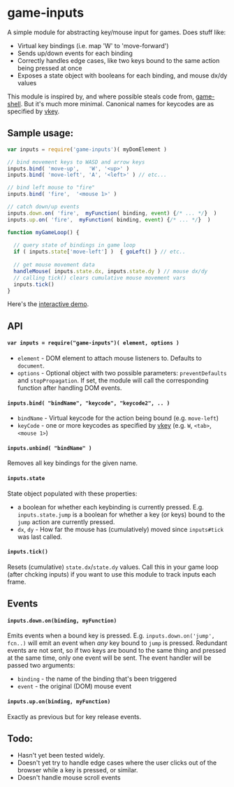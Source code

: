 game-inputs
==========
A simple module for abstracting key/mouse input for games. 
Does stuff like:

* Virtual key bindings (i.e. map 'W' to 'move-forward')
* Sends up/down events for each binding
* Correctly handles edge cases, like two keys bound to the same action being pressed at once
* Exposes a state object with booleans for each binding, and mouse dx/dy values

This module is inspired by, and where possible steals code from, 
[game-shell](https://github.com/mikolalysenko/game-shell). But it's much more minimal. 
Canonical names for keycodes are as specified by [vkey](https://github.com/chrisdickinson/vkey/blob/master/index.js).

## Sample usage:

```javascript
var inputs = require('game-inputs')( myDomElement )

// bind movement keys to WASD and arrow keys
inputs.bind( 'move-up',   'W', '<up>' )
inputs.bind( 'move-left', 'A', '<left>' ) // etc...

// bind left mouse to "fire"
inputs.bind( 'fire',  '<mouse 1>' )

// catch down/up events
inputs.down.on( 'fire',  myFunction( binding, event) {/* ... */}  )
inputs.up.on( 'fire',  myFunction( binding, event) {/* ... */}  )

function myGameLoop() {
  
  // query state of bindings in game loop
  if ( inputs.state['move-left'] )  { goLeft() } // etc..
  
  // get mouse movement data
  handleMouse( inputs.state.dx, inputs.state.dy ) // mouse dx/dy
  // calling tick() clears cumulative mouse movement vars
  inputs.tick()
}
```

Here's the [interactive demo](http://andyhall.github.io/game-inputs/).

## API

#### `var inputs = require("game-inputs")( element, options )`

* `element` - DOM element to attach mouse listeners to. Defaults to `document`.
* `options` - Optional object with two possible parameters: `preventDefaults` and `stopPropagation`. If set, the module will call the corresponding function after handling DOM events.

#### `inputs.bind( "bindName", "keycode", "keycode2", .. )`

* `bindName` - Virtual keycode for the action being bound (e.g. `move-left`)
* `keyCode` - one or more keycodes as specified by [vkey](https://github.com/chrisdickinson/vkey/blob/master/index.js) (e.g. `W`, `<tab>`, `<mouse 1>`)

#### `inputs.unbind( "bindName" )`

Removes all key bindings for the given name.

#### `inputs.state`

State object populated with these properties:
* a boolean for whether each keybinding is currently pressed. E.g. `inputs.state.jump` is a boolean for whether a key (or keys) bound to the `jump` action are currently pressed.
* `dx`, `dy` - How far the mouse has (cumulatively) moved since `inputs#tick` was last called.

#### `inputs.tick()`

Resets (cumulative) `state.dx`/`state.dy` values. Call this in your game loop (after chcking inputs) 
if you want to use this module to track inputs each frame.

## Events

#### `inputs.down.on(binding, myFunction)`

Emits events when a bound key is pressed. E.g. `inputs.down.on('jump', fcn..)` will emit an event when *any* key bound to `jump` is pressed. Redundant events are not sent, so if two keys are bound to the same thing and pressed at the same time, only one event will be sent. The event handler will be passed two arguments:
* `binding` - the name of the binding that's been triggered
* `event` - the original (DOM) mouse event

#### `inputs.up.on(binding, myFunction)`

Exactly as previous but for key release events.

## Todo:

* Hasn't yet been tested widely. 
* Doesn't yet try to handle edge cases where the user clicks out of the browser while a key is pressed, or similar.
* Doesn't handle mouse scroll events

